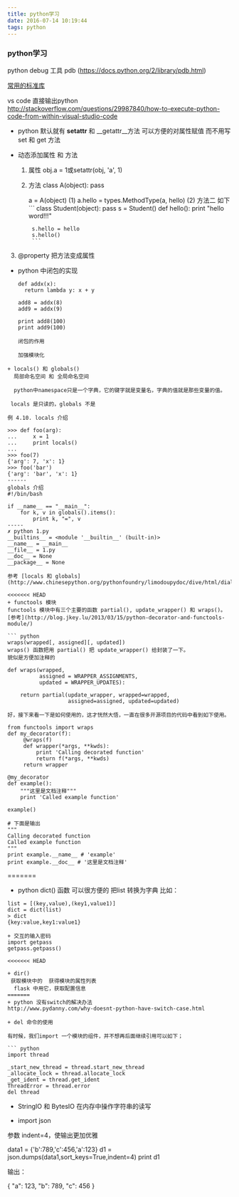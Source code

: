 ```yaml
---
title: python学习
date: 2016-07-14 10:19:44
tags: python
---
```


### python学习
<!-- more -->
python debug 工具
    pdb
    (https://docs.python.org/2/library/pdb.html)
    
[常用的标准库](https://www.zhihu.com/question/20501628)

vs code 直接输出python
http://stackoverflow.com/questions/29987840/how-to-execute-python-code-from-within-visual-studio-code

+ python 默认就有 __setattr__ 和 __getattr__方法
  可以方便的对属性赋值  而不用写set 和 get 方法

+ 动态添加属性 和 方法
  1. 属性
    obj.a = 1或setattr(obj, 'a', 1)
  2. 方法
      class A(object):
        pass
      
      a = A(object)
     (1) a.hello = types.MethodType(a, hello)
     (2) 方法二  如下
          ```
          class Student(object):
              pass
          s = Student()
          def hello():
              print "hello word!!!"

          s.hello = hello
          s.hello()
          ```
3. @property  把方法变成属性

+ python 中闭包的实现
  ```
  def addx(x):
    return lambda y: x + y

  add8 = addx(8)
  add9 = addx(9)

  print add8(100)
  print add9(100)

  闭包的作用

  加强模块化

```
+ locals() 和 globals()
  局部命名空间 和 全局命名空间

  python中namespace只是一个字典，它的键字就是变量名，字典的值就是那些变量的值。
 
 locals 是只读的，globals 不是

例 4.10. locals 介绍

>>> def foo(arg):  
...     x = 1
...     print locals()
...     
>>> foo(7)        
{'arg': 7, 'x': 1}
>>> foo('bar')    
{'arg': 'bar', 'x': 1}
------
globals 介绍
#!/bin/bash

if __name__ == "__main__":
    for k, v in globals().items(): 
        print k, "=", v
-----        
✗ python 1.py
__builtins__ = <module '__builtin__' (built-in)>
__name__ = __main__
__file__ = 1.py
__doc__ = None
__package__ = None

参考 [locals 和 globals](http://www.chinesepython.org/pythonfoundry/limodoupydoc/dive/html/dialect_locals.html)

<<<<<<< HEAD
+ functools 模块
functools 模块中有三个主要的函数 partial(), update_wrapper() 和 wraps()。
[参考](http://blog.jkey.lu/2013/03/15/python-decorator-and-functools-module/)

``` python
wraps(wrapped[, assigned][, updated])
wraps() 函数把用 partial() 把 update_wrapper() 给封装了一下。
貌似是方便加注释的

def wraps(wrapped,
          assigned = WRAPPER_ASSIGNMENTS,
          updated = WRAPPER_UPDATES):

    return partial(update_wrapper, wrapped=wrapped,
                   assigned=assigned, updated=updated)

好，接下来看一下是如何使用的，这才恍然大悟，一直在很多开源项目的代码中看到如下使用。

from functools import wraps
def my_decorator(f):
     @wraps(f)
     def wrapper(*args, **kwds):
         print 'Calling decorated function'
         return f(*args, **kwds)
     return wrapper

@my_decorator
def example():
    """这里是文档注释"""
    print 'Called example function'

example()

# 下面是输出
"""
Calling decorated function
Called example function
"""
print example.__name__ # 'example'
print example.__doc__ # '这里是文档注释'
````
=======

+ python  dict() 函数
可以很方便的 把list 转换为字典
比如：
```
list = [(key,value),(key1,value1)]
dict = dict(list)
> dict
{key:value,key1:value1}

+ 交互的输入密码
import getpass
getpass.getpass()

<<<<<<< HEAD

+ dir()  
 获取模块中的  获得模块的属性列表
  flask 中用它，获取配置信息
=======
+ python 没有switch的解决办法
http://www.pydanny.com/why-doesnt-python-have-switch-case.html

+ del 命令的使用

有时候，我们import 一个模块的组件，并不想再后面继续引用可以如下；

``` python
import thread 

_start_new_thread = thread.start_new_thread
_allocate_lock = thread.allocate_lock
_get_ident = thread.get_ident
ThreadError = thread.error
del thread
```

+ StringIO 和 BytesIO
 在内存中操作字符串的读写

 + import json

参数 indent=4，使输出更加优雅

data1 = {'b':789,'c':456,'a':123}
d1 = json.dumps(data1,sort_keys=True,indent=4)
print d1

输出：

{ 
    "a": 123, 
    "b": 789, 
    "c": 456 
}